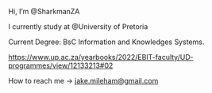 Hi, I’m @SharkmanZA

I currently study at @University of Pretoria 

Current Degree: BsC Information and Knowledges Systems. 

https://www.up.ac.za/yearbooks/2022/EBIT-faculty/UD-programmes/view/12133213#02

How to reach me -> jake.mileham@gmail.com

<!---
SharkmanZA/SharkmanZA is a ✨ special ✨ repository because its `README.md` (this file) appears on your GitHub profile.
You can click the Preview link to take a look at your changes.
--->
